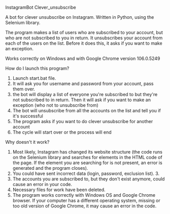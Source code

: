 InstagramBot Clever_unsubscribe

A bot for clever unsubscribe on Instagram. Written in Python, using the Selenium library.

The program makes a list of users who are subscribed to your account, but who are not subscribed to you in return. It unsubscribes your account from each of the users on the list. Before it does this, it asks if you want to make an exception.

Works correctly on Windows and with Google Chrome version 106.0.5249



How do I launch this program?

1. Launch start.bat file.
2. It will ask you for username and password from your account, pass them over.
3. the bot will display a list of everyone you're subscribed to but they're not subscribed to in return. Then it will ask if you want to make an exception (who not to unsubscribe from)
4. The bot will unsubscribe from all the accounts on the list and tell you if it's successful
5. The program asks if you want to do clever unsubscribe for another account
6. The cycle will start over or the process will end




Why doesn't it work?

1. Most likely, Instagram has changed its website structure (the code runs on the Selenium library and searches for elements in the HTML code of the page. If the element you are searching for is not present, an error is generated and the program closes).
2. You could have sent incorrect data (login, password, exclusion list). 3.
3. The accounts you are subscribed to, but they don't exist anymore, could cause an error in your code.
4. Necessary files for work have been deleted.
5. The program works correctly with Windows OS and Google Chrome browser. If your computer has a different operating system, missing or too old version of Google Chrome, it may cause an error in the code.
